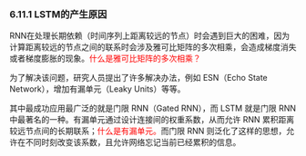 

### 6.11.1 LSTM的产生原因

RNN在处理长期依赖（时间序列上距离较远的节点）时会遇到巨大的困难，因为计算距离较远的节点之间的联系时会涉及雅可比矩阵的多次相乘，会造成梯度消失或者梯度膨胀的现象。<span style="color:red;">什么是雅可比矩阵的多次相乘？</span>

为了解决该问题，研究人员提出了许多解决办法，例如 ESN（Echo State Network），增加有漏单元（Leaky Units）等等。

其中最成功应用最广泛的就是门限 RNN（Gated RNN），而 LSTM 就是门限 RNN 中最著名的一种。有漏单元通过设计连接间的权重系数，从而允许 RNN 累积距离较远节点间的长期联系；<span style="color:red;">什么是有漏单元。</span>而门限 RNN 则泛化了这样的思想，允许在不同时刻改变该系数，且允许网络忘记当前已经累积的信息。
